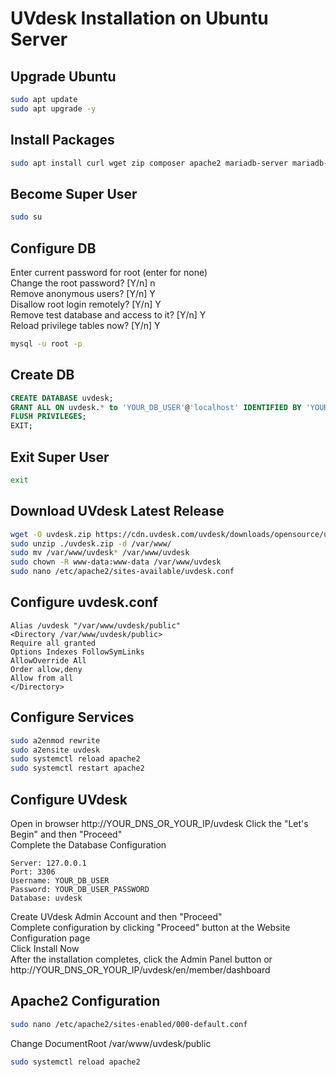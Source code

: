 # UVdesk Installation on Ubuntu Server

## Upgrade Ubuntu
```sh
sudo apt update
sudo apt upgrade -y
```

## Install Packages
```sh
sudo apt install curl wget zip composer apache2 mariadb-server mariadb-client php php-curl php-intl php-gd php-dom php-iconv php-xsl php-mbstring php-ctype php-zip php-pdo php-xml php-bz2 php-calendar php-exif php-fileinfo php-json php-mysqli php-mysql php-posix php-tokenizer php-xmlwriter php-xmlreader php-phar php-soap php-mysql php-fpm libapache2-mod-php php-gmp php-bcmath php-apcu php-redis php-imagick php-imap php-xdebug php-mailparse -y
```

## Become Super User
```sh
sudo su
```
## Configure DB
Enter current password for root (enter for none)<br>
Change the root password? [Y/n] n<br>
Remove anonymous users? [Y/n] Y<br>
Disallow root login remotely? [Y/n] Y<br>
Remove test database and access to it? [Y/n] Y<br>
Reload privilege tables now? [Y/n] Y<br>

```sh
mysql -u root -p
```
## Create DB
```sql
CREATE DATABASE uvdesk;
GRANT ALL ON uvdesk.* to 'YOUR_DB_USER'@'localhost' IDENTIFIED BY 'YOUR_DB_USER_PASSWORD';
FLUSH PRIVILEGES;
EXIT;
```

## Exit Super User
```sh
exit
```

## Download UVdesk Latest Release
```sh
wget -O uvdesk.zip https://cdn.uvdesk.com/uvdesk/downloads/opensource/uvdesk-community-current-stable.zip
sudo unzip ./uvdesk.zip -d /var/www/
sudo mv /var/www/uvdesk* /var/www/uvdesk
sudo chown -R www-data:www-data /var/www/uvdesk
sudo nano /etc/apache2/sites-available/uvdesk.conf
```

## Configure uvdesk.conf
```configuration
Alias /uvdesk "/var/www/uvdesk/public"
<Directory /var/www/uvdesk/public>
Require all granted
Options Indexes FollowSymLinks
AllowOverride All
Order allow,deny
Allow from all
</Directory>
```

## Configure Services
```sh
sudo a2enmod rewrite
sudo a2ensite uvdesk
sudo systemctl reload apache2
sudo systemctl restart apache2
```


## Configure UVdesk
Open in browser http://YOUR_DNS_OR_YOUR_IP/uvdesk
Click the "Let's Begin" and then "Proceed" <br>
Complete the Database Configuration <br>

```configuration
Server: 127.0.0.1
Port: 3306
Username: YOUR_DB_USER
Password: YOUR_DB_USER_PASSWORD
Database: uvdesk
```
Create UVdesk Admin Account and then "Proceed" <br>
Complete configuration by clicking "Proceed" button at the Website Configuration page <br>
Click Install Now <br>
After the installation completes, click the Admin Panel button or http://YOUR_DNS_OR_YOUR_IP/uvdesk/en/member/dashboard

## Apache2 Configuration
```sh
sudo nano /etc/apache2/sites-enabled/000-default.conf
```
Change DocumentRoot /var/www/uvdesk/public <br>
```sh
sudo systemctl reload apache2
```
